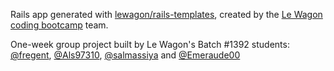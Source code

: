 Rails app generated with [lewagon/rails-templates](https://github.com/lewagon/rails-templates), created by the [Le Wagon coding bootcamp](https://www.lewagon.com) team.

One-week group project built by Le Wagon's Batch #1392 students: [@fregent](https://github.com/fregent), [@Als97310](https://github.com/Als97310), [@salmassiya](https://github.com/salmassiya) and [@Emeraude00](https://github.com/Emeraude00)
 
